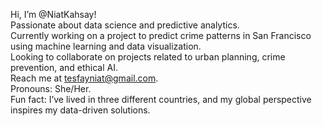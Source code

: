 Hi, I’m @NiatKahsay!  
Passionate about data science and predictive analytics.  
Currently working on a project to predict crime patterns in San Francisco using machine learning and data visualization.  
Looking to collaborate on projects related to urban planning, crime prevention, and ethical AI.  
Reach me at tesfayniat@gmail.com.  
Pronouns: She/Her.  
Fun fact: I’ve lived in three different countries, and my global perspective inspires my data-driven solutions.  
